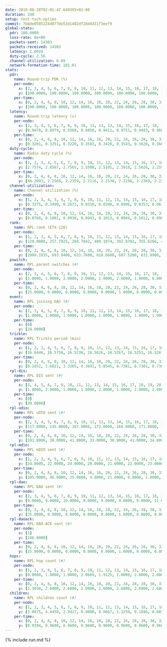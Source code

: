 ```yaml
---
date: 2019-08-28T02:01:47.649395+02:00
duration: 240
setup: test-tsch-optims
commit: 7b4de0585224d877de53d1402df28d4d31f3eef9
global-stats:
  pdr: 100.0000
  loss-rate: 0e+00
  packets-sent: 14303
  packets-received: 14303
  latency: 1.0024
  duty-cycle: 2.56
  channel-utilization: 0.09
  network-formation-time: 101.01
stats:
  pdr:
    name: Round-trip PDR (%)
    per-node:
      x: [2, 3, 4, 5, 6, 7, 8, 9, 10, 11, 12, 13, 14, 15, 16, 17, 18, 19, 20, 21, 22, 23, 24, 25]
      y: [100.0000, 100.0000, 100.0000, 100.0000, 100.0000, 100.0000, 100.0000, 100.0000, 100.0000, 100.0000, 100.0000, 100.0000, 100.0000, 100.0000, 100.0000, 100.0000, 100.0000, 100.0000, 100.0000, 100.0000, 100.0000, 100.0000, 100.0000, 100.0000]
    per-time:
      x: [0, 2, 4, 6, 8, 10, 12, 14, 16, 18, 20, 22, 24, 26, 28, 30, 32, 34, 36, 38, 40, 42, 44, 46, 48, 50, 52, 54, 56, 58, 60, 62, 64, 66, 68, 70, 72, 74, 76, 78, 80, 82, 84, 86, 88, 90, 92, 94, 96, 98, 100, 102, 104, 106, 108, 110, 112, 114, 116, 118, 120, 122, 124, 126, 128, 130, 132, 134, 136, 138, 140, 142, 144, 146, 148, 150, 152, 154, 156, 158, 160, 162, 164, 166, 168, 170, 172, 174, 176, 178, 180, 182, 184, 186, 188, 190, 192, 194, 196, 198, 200, 202, 204, 206, 208, 210, 212, 214, 216, 218, 220, 222, 224, 226, 228, 230, 232, 234, 236, 238, 240]
      y: [100.0000, 100.0000, 100.0000, 100.0000, 100.0000, 100.0000, 100.0000, 100.0000, 100.0000, 100.0000, 100.0000, 100.0000, 100.0000, 100.0000, 100.0000, 100.0000, 100.0000, 100.0000, 100.0000, 100.0000, 100.0000, 100.0000, 100.0000, 100.0000, 100.0000, 100.0000, 100.0000, 100.0000, 100.0000, 100.0000, 100.0000, 100.0000, 100.0000, 100.0000, 100.0000, 100.0000, 100.0000, 100.0000, 100.0000, 100.0000, 100.0000, 100.0000, 100.0000, 100.0000, 100.0000, 100.0000, 100.0000, 100.0000, 100.0000, 100.0000, 100.0000, 100.0000, 100.0000, 100.0000, 100.0000, 100.0000, 100.0000, 100.0000, 100.0000, 100.0000, 100.0000, 100.0000, 100.0000, 100.0000, 100.0000, 100.0000, 100.0000, 100.0000, 100.0000, 100.0000, 100.0000, 100.0000, 100.0000, 100.0000, 100.0000, 100.0000, 100.0000, 100.0000, 100.0000, 100.0000, 100.0000, 100.0000, 100.0000, 100.0000, 100.0000, 100.0000, 100.0000, 100.0000, 100.0000, 100.0000, 100.0000, 100.0000, 100.0000, 100.0000, 100.0000, 100.0000, 100.0000, 100.0000, 100.0000, 100.0000, 100.0000, 100.0000, 100.0000, 100.0000, 100.0000, 100.0000, 100.0000, 100.0000, 100.0000, 100.0000, 100.0000, 100.0000, 100.0000, 100.0000, 100.0000, 100.0000, 100.0000, 100.0000, 100.0000, 100.0000, null]
  latency:
    name: Round-trip latency (s)
    per-node:
      x: [2, 3, 4, 5, 6, 7, 8, 9, 10, 11, 12, 13, 14, 15, 16, 17, 18, 19, 20, 21, 22, 23, 24, 25]
      y: [0.9478, 0.8979, 0.9368, 0.8858, 0.9411, 0.9751, 0.9483, 0.9683, 0.9772, 1.0208, 0.9399, 0.9421, 1.0425, 0.9985, 0.9392, 1.0595, 0.9322, 1.0537, 1.0746, 1.0387, 1.1199, 1.1446, 1.1521, 1.1412]
    per-time:
      x: [0, 2, 4, 6, 8, 10, 12, 14, 16, 18, 20, 22, 24, 26, 28, 30, 32, 34, 36, 38, 40, 42, 44, 46, 48, 50, 52, 54, 56, 58, 60, 62, 64, 66, 68, 70, 72, 74, 76, 78, 80, 82, 84, 86, 88, 90, 92, 94, 96, 98, 100, 102, 104, 106, 108, 110, 112, 114, 116, 118, 120, 122, 124, 126, 128, 130, 132, 134, 136, 138, 140, 142, 144, 146, 148, 150, 152, 154, 156, 158, 160, 162, 164, 166, 168, 170, 172, 174, 176, 178, 180, 182, 184, 186, 188, 190, 192, 194, 196, 198, 200, 202, 204, 206, 208, 210, 212, 214, 216, 218, 220, 222, 224, 226, 228, 230, 232, 234, 236, 238, 240]
      y: [0.3201, 0.3251, 0.3220, 0.3503, 0.3428, 0.3543, 0.3620, 0.3680, 0.3543, 0.3587, 0.3514, 0.4590, 0.3696, 0.3538, 0.3586, 0.3419, 0.3826, 0.5520, 0.4410, 0.4008, 0.3867, 0.3470, 0.4135, 0.7961, 0.7160, 0.4637, 0.4745, 0.4045, 0.4790, 1.1186, 1.0681, 0.7698, 0.4825, 0.4464, 0.4761, 1.0757, 1.2811, 1.2325, 0.7730, 0.6474, 0.5711, 1.1085, 1.2859, 1.3165, 1.1259, 0.8044, 0.5432, 1.0296, 1.2909, 1.3051, 1.3260, 1.2165, 0.9735, 1.0875, 1.3133, 1.3064, 1.3366, 1.3186, 1.2869, 1.1953, 1.2825, 1.2701, 1.2918, 1.2889, 1.3019, 1.3038, 1.2972, 1.2773, 1.2960, 1.2810, 1.2825, 1.2561, 1.2664, 1.2844, 1.2829, 1.2550, 1.2961, 1.2842, 1.2750, 1.2838, 1.2655, 1.2898, 1.2917, 1.2667, 1.2767, 1.2771, 1.2883, 1.2863, 1.2795, 1.2591, 1.2690, 1.2701, 1.2849, 1.2610, 1.2855, 1.2682, 1.2795, 1.2743, 1.2506, 1.2817, 1.2673, 1.2659, 1.2549, 1.2540, 1.2602, 1.2474, 1.2534, 1.2721, 1.2705, 1.2811, 1.2678, 1.2659, 1.2618, 1.2569, 1.2554, 1.2507, 1.2865, 1.2575, 1.2737, 1.3119, null]
  duty-cycle:
    name: Radio duty cycle (%)
    per-node:
      x: [1, 2, 3, 4, 5, 6, 7, 8, 9, 10, 11, 12, 13, 14, 15, 16, 17, 18, 19, 20, 21, 22, 23, 24, 25]
      y: [2.7574, 2.8567, 2.7565, 2.5508, 2.5101, 2.3918, 2.5026, 2.2592, 2.3643, 2.4029, 2.4463, 2.5382, 2.5068, 2.5743, 2.6516, 2.7287, 2.5456, 2.5966, 2.6288, 2.5598, 2.5628, 2.6281, 2.5152, 2.5613, 2.6146]
    per-time:
      x: [0, 2, 4, 6, 8, 10, 12, 14, 16, 18, 20, 22, 24, 26, 28, 30, 32, 34, 36, 38, 40, 42, 44, 46, 48, 50, 52, 54, 56, 58, 60, 62, 64, 66, 68, 70, 72, 74, 76, 78, 80, 82, 84, 86, 88, 90, 92, 94, 96, 98, 100, 102, 104, 106, 108, 110, 112, 114, 116, 118, 120, 122, 124, 126, 128, 130, 132, 134, 136, 138, 140, 142, 144, 146, 148, 150, 152, 154, 156, 158, 160, 162, 164, 166, 168, 170, 172, 174, 176, 178, 180, 182, 184, 186, 188, 190, 192, 194, 196, 198, 200, 202, 204, 206, 208, 210, 212, 214, 216, 218, 220, 222, 224, 226, 228, 230, 232, 234, 236, 238, 240]
      y: [44.2093, 2.2568, 2.2359, 2.2116, 2.2530, 2.2198, 2.2369, 2.2360, 2.2419, 2.2225, 2.2316, 2.2151, 2.2354, 2.2197, 2.2495, 2.2415, 2.2206, 2.2230, 2.2245, 2.2114, 2.2133, 2.2193, 2.1987, 2.2298, 2.2362, 2.2149, 2.2315, 2.2145, 2.2411, 2.2492, 2.2307, 2.2168, 2.2277, 2.2026, 2.2106, 2.2018, 2.1981, 2.2031, 2.2044, 2.2008, 2.2069, 2.1972, 2.2551, 2.2194, 2.2041, 2.2187, 2.1946, 2.2058, 2.2243, 2.2011, 2.2160, 2.2146, 2.2189, 2.1982, 2.2146, 2.2045, 2.2160, 2.2418, 2.2229, 2.2069, 2.2199, 2.2009, 2.1941, 2.2173, 2.1948, 2.2022, 2.2169, 2.2139, 2.2046, 2.2012, 2.2116, 2.2140, 2.1691, 2.1891, 2.1970, 2.1925, 2.1932, 2.2125, 2.1914, 2.1945, 2.2006, 2.1925, 2.1881, 2.1976, 2.1921, 2.2203, 2.2093, 2.2087, 2.1950, 2.1970, 2.2030, 2.2061, 2.1986, 2.2049, 2.2000, 2.2070, 2.1811, 2.1965, 2.2009, 2.1967, 2.2160, 2.2054, 2.2041, 2.1989, 2.1957, 2.1828, 2.1835, 2.1874, 2.1977, 2.2032, 2.2139, 2.1988, 2.1980, 2.1942, 2.2158, 2.1924, 2.1902, 2.2060, 2.2197, 2.1973, null]
  channel-utilization:
    name: Channel utilization (%)
    per-node:
      x: [1, 2, 3, 4, 5, 6, 7, 8, 9, 10, 11, 12, 13, 14, 15, 16, 17, 18, 19, 20, 21, 22, 23, 24, 25]
      y: [0.3375, 0.3490, 0.2671, 0.0318, 0.0340, 0.0906, 0.0353, 0.0619, 0.0315, 0.0605, 0.0313, 0.1609, 0.0460, 0.0321, 0.1590, 0.1519, 0.0312, 0.0754, 0.0688, 0.0469, 0.0518, 0.0395, 0.0315, 0.0303, 0.0395]
    per-time:
      x: [0, 2, 4, 6, 8, 10, 12, 14, 16, 18, 20, 22, 24, 26, 28, 30, 32, 34, 36, 38, 40, 42, 44, 46, 48, 50, 52, 54, 56, 58, 60, 62, 64, 66, 68, 70, 72, 74, 76, 78, 80, 82, 84, 86, 88, 90, 92, 94, 96, 98, 100, 102, 104, 106, 108, 110, 112, 114, 116, 118, 120, 122, 124, 126, 128, 130, 132, 134, 136, 138, 140, 142, 144, 146, 148, 150, 152, 154, 156, 158, 160, 162, 164, 166, 168, 170, 172, 174, 176, 178, 180, 182, 184, 186, 188, 190, 192, 194, 196, 198, 200, 202, 204, 206, 208, 210, 212, 214, 216, 218, 220, 222, 224, 226, 228, 230, 232, 234, 236, 238, 240]
      y: [0.0760, 0.1001, 0.0930, 0.0943, 0.1013, 0.0944, 0.1012, 0.0984, 0.0998, 0.0978, 0.1000, 0.0969, 0.1040, 0.0967, 0.1086, 0.1033, 0.0953, 0.1002, 0.0982, 0.0940, 0.0977, 0.0977, 0.0911, 0.0997, 0.1007, 0.0970, 0.1013, 0.0987, 0.1107, 0.1064, 0.1035, 0.0991, 0.1032, 0.0948, 0.0945, 0.0957, 0.0932, 0.0883, 0.0958, 0.0947, 0.0986, 0.0898, 0.1046, 0.0972, 0.0931, 0.0987, 0.0899, 0.0985, 0.0926, 0.0895, 0.0947, 0.0929, 0.0937, 0.0889, 0.0948, 0.0914, 0.0945, 0.1028, 0.0963, 0.0885, 0.0931, 0.0859, 0.0852, 0.0927, 0.0846, 0.0869, 0.0905, 0.0901, 0.0858, 0.0869, 0.0916, 0.0936, 0.0773, 0.0833, 0.0861, 0.0816, 0.0853, 0.0928, 0.0854, 0.0883, 0.0897, 0.0871, 0.0847, 0.0893, 0.0845, 0.0929, 0.0894, 0.0902, 0.0867, 0.0859, 0.0870, 0.0882, 0.0852, 0.0861, 0.0856, 0.0859, 0.0804, 0.0852, 0.0868, 0.0848, 0.0903, 0.0883, 0.0871, 0.0841, 0.0853, 0.0807, 0.0823, 0.0822, 0.0883, 0.0851, 0.0907, 0.0865, 0.0851, 0.0843, 0.0923, 0.0862, 0.0807, 0.0893, 0.0929, 0.0836, null]
  rank:
    name: RPL rank (ETX-128)
    per-node:
      x: [1, 2, 3, 4, 5, 6, 7, 8, 9, 10, 11, 12, 13, 14, 15, 16, 17, 18, 19, 20, 21, 22, 23, 24, 25]
      y: [128.0000, 257.7925, 269.7842, 409.1074, 392.0702, 355.6266, 425.2851, 417.2531, 811.4268, 722.4711, 577.1364, 415.2810, 523.6437, 606.7419, 465.1116, 483.3651, 548.2490, 583.0247, 610.0579, 679.4575, 644.8667, 692.2469, 788.1169, 787.0488, 763.7033]
    per-time:
      x: [0, 2, 4, 6, 8, 10, 12, 14, 16, 18, 20, 22, 24, 26, 28, 30, 32, 34, 36, 38, 40, 42, 44, 46, 48, 50, 52, 54, 56, 58, 60, 62, 64, 66, 68, 70, 72, 74, 76, 78, 80, 82, 84, 86, 88, 90, 92, 94, 96, 98, 100, 102, 104, 106, 108, 110, 112, 114, 116, 118, 120, 122, 124, 126, 128, 130, 132, 134, 136, 138, 140, 142, 144, 146, 148, 150, 152, 154, 156, 158, 160, 162, 164, 166, 168, 170, 172, 174, 176, 178, 180, 182, 184, 186, 188, 190, 192, 194, 196, 198, 200, 202, 204, 206, 208, 210, 212, 214, 216, 218, 220, 222, 224, 226, 228, 230, 232, 234, 236, 238, 240]
      y: [2969.1935, 693.9400, 633.7600, 618.6600, 607.5200, 631.0980, 606.6200, 609.0000, 596.1765, 588.8235, 572.9020, 565.1569, 558.4118, 552.2400, 546.4314, 549.4000, 542.3600, 540.4800, 560.6863, 542.9400, 538.8000, 539.3600, 537.2200, 532.4800, 532.7400, 541.4200, 537.6200, 557.3400, 566.2308, 563.6600, 561.4600, 542.9615, 541.0192, 524.0000, 512.1800, 520.5800, 532.5600, 530.5600, 526.2400, 532.3396, 522.4600, 519.1923, 517.3200, 527.8400, 534.2353, 518.4400, 525.4038, 505.4706, 503.7000, 506.9200, 506.1731, 498.1000, 493.7600, 493.5000, 491.4000, 493.1200, 491.7400, 493.0196, 490.3800, 480.6471, 482.1600, 487.2800, 490.9600, 485.6471, 479.0200, 478.0800, 477.9600, 480.1400, 476.7000, 475.3200, 493.0392, 517.6863, 507.5098, 496.7000, 494.4200, 509.6078, 494.0192, 490.0800, 490.4400, 491.2941, 472.3704, 460.5200, 461.7800, 460.6800, 462.6000, 461.9000, 465.7647, 464.2000, 469.1400, 474.9434, 471.1176, 469.7400, 472.0000, 473.8800, 473.4400, 469.1961, 477.7400, 481.7600, 486.8824, 480.5000, 491.0566, 481.2115, 476.3000, 459.8000, 459.7000, 462.7200, 463.2800, 463.7843, 471.2745, 479.8654, 481.5600, 485.8400, 480.6800, 481.7000, 487.3922, 481.7451, 474.2000, 480.3333, 483.2549, 484.9400, null]
  pswitch:
    name: RPL parent switches (#)
    per-node:
      x: [2, 3, 4, 5, 6, 7, 8, 9, 10, 11, 12, 13, 14, 15, 16, 17, 18, 19, 20, 21, 22, 23, 24, 25]
      y: [1.0000, 1.0000, 3.0000, 2.0000, 1.0000, 2.0000, 1.0000, 6.0000, 2.0000, 3.0000, 2.0000, 7.0000, 9.0000, 2.0000, 2.0000, 2.0000, 4.0000, 3.0000, 8.0000, 1.0000, 4.0000, 9.0000, 7.0000, 7.0000]
    per-time:
      x: [0, 2, 4, 6, 8, 10, 12, 14, 16, 18, 20, 22, 24, 26, 28, 30, 32, 34, 36, 38, 40, 42, 44, 46, 48, 50, 52, 54, 56, 58, 60, 62, 64, 66, 68, 70, 72, 74, 76, 78, 80, 82, 84, 86, 88, 90, 92, 94, 96, 98, 100, 102, 104, 106, 108, 110, 112, 114, 116, 118, 120, 122, 124, 126, 128, 130, 132, 134, 136, 138, 140, 142, 144, 146, 148, 150, 152, 154, 156, 158, 160, 162, 164, 166, 168, 170, 172, 174, 176, 178, 180, 182, 184, 186, 188, 190, 192, 194, 196, 198, 200, 202, 204, 206, 208, 210, 212, 214, 216, 218, 220, 222, 224, 226, 228, 230, 232, 234, 236]
      y: [25.0000, 0.0000, 0.0000, 0.0000, 0.0000, 1.0000, 0.0000, 0.0000, 1.0000, 1.0000, 1.0000, 1.0000, 1.0000, 0.0000, 1.0000, 0.0000, 0.0000, 0.0000, 1.0000, 0.0000, 0.0000, 0.0000, 0.0000, 0.0000, 0.0000, 0.0000, 0.0000, 0.0000, 2.0000, 0.0000, 0.0000, 2.0000, 2.0000, 1.0000, 0.0000, 0.0000, 0.0000, 0.0000, 0.0000, 3.0000, 0.0000, 2.0000, 0.0000, 0.0000, 1.0000, 0.0000, 2.0000, 1.0000, 0.0000, 0.0000, 2.0000, 0.0000, 0.0000, 2.0000, 0.0000, 0.0000, 0.0000, 1.0000, 0.0000, 1.0000, 0.0000, 0.0000, 0.0000, 1.0000, 0.0000, 0.0000, 0.0000, 0.0000, 0.0000, 0.0000, 1.0000, 1.0000, 1.0000, 0.0000, 0.0000, 1.0000, 2.0000, 0.0000, 0.0000, 1.0000, 4.0000, 0.0000, 0.0000, 0.0000, 0.0000, 0.0000, 1.0000, 0.0000, 0.0000, 3.0000, 1.0000, 0.0000, 2.0000, 0.0000, 0.0000, 1.0000, 0.0000, 0.0000, 1.0000, 0.0000, 3.0000, 2.0000, 0.0000, 0.0000, 0.0000, 0.0000, 0.0000, 1.0000, 1.0000, 2.0000, 0.0000, 0.0000, 0.0000, 0.0000, 1.0000, 1.0000, 0.0000, 1.0000, 1.0000]
  event:
    name: RPL joining DAG (#)
    per-node:
      x: [2, 3, 4, 5, 6, 7, 8, 9, 10, 11, 12, 13, 14, 15, 16, 17, 18, 19, 20, 21, 22, 23, 24, 25]
      y: [1.0000, 1.0000, 1.0000, 1.0000, 1.0000, 1.0000, 1.0000, 1.0000, 1.0000, 1.0000, 1.0000, 1.0000, 1.0000, 1.0000, 1.0000, 1.0000, 1.0000, 1.0000, 1.0000, 1.0000, 1.0000, 1.0000, 1.0000, 1.0000]
    per-time:
      x: [0]
      y: [24.0000]
  trickle:
    name: RPL Trickle period (min)
    per-node:
      x: [1, 2, 3, 4, 5, 6, 7, 8, 9, 10, 11, 12, 13, 14, 15, 16, 17, 18, 19, 20, 21, 22, 23, 24, 25]
      y: [16.6446, 16.5758, 16.5236, 16.5626, 16.5267, 16.5253, 16.5267, 16.5228, 16.5422, 16.5267, 16.5987, 16.5267, 16.5460, 16.6023, 16.5267, 16.5950, 16.5769, 16.6023, 16.5806, 16.6164, 16.5732, 16.5472, 16.5321, 16.5586, 16.5497]
    per-time:
      x: [0, 2, 4, 6, 8, 10, 12, 14, 16, 18, 20, 22, 24, 26, 28, 30, 32, 34, 36, 38, 40, 42, 44, 46, 48, 50, 52, 54, 56, 58, 60, 62, 64, 66, 68, 70, 72, 74, 76, 78, 80, 82, 84, 86, 88, 90, 92, 94, 96, 98, 100, 102, 104, 106, 108, 110, 112, 114, 116, 118, 120, 122, 124, 126, 128, 130, 132, 134, 136, 138, 140, 142, 144, 146, 148, 150, 152, 154, 156, 158, 160, 162, 164, 166, 168, 170, 172, 174, 176, 178, 180, 182, 184, 186, 188, 190, 192, 194, 196, 198, 200, 202, 204, 206, 208, 210, 212, 214, 216, 218, 220, 222, 224, 226, 228, 230, 232, 234, 236, 238, 240]
      y: [0.2852, 1.6821, 3.3205, 4.3691, 5.8545, 8.7381, 8.7381, 8.7381, 9.0808, 17.1336, 17.4763, 17.4763, 17.4763, 17.4763, 17.4763, 17.4763, 17.4763, 17.4763, 17.4763, 17.4763, 17.4763, 17.4763, 17.4763, 17.4763, 17.4763, 17.4763, 17.4763, 17.4763, 17.4763, 17.4763, 17.4763, 17.4763, 17.4763, 17.4763, 17.4763, 17.4763, 17.4763, 17.4763, 17.4763, 17.4763, 17.4763, 17.4763, 17.4763, 17.4763, 17.4763, 17.4763, 17.4763, 17.4763, 17.4763, 17.4763, 17.4763, 17.4763, 17.4763, 17.4763, 17.4763, 17.4763, 17.4763, 17.4763, 17.4763, 17.4763, 17.4763, 17.4763, 17.4763, 17.4763, 17.4763, 17.4763, 17.4763, 17.4763, 17.4763, 17.4763, 17.4763, 17.4763, 17.4763, 17.4763, 17.4763, 17.4763, 17.4763, 17.4763, 17.4763, 17.4763, 17.4763, 17.4763, 17.4763, 17.4763, 17.4763, 17.4763, 17.4763, 17.4763, 17.4763, 17.4763, 17.4763, 17.4763, 17.4763, 17.4763, 17.4763, 17.4763, 17.4763, 17.4763, 17.4763, 17.4763, 17.4763, 17.4763, 17.4763, 17.4763, 17.4763, 17.4763, 17.4763, 17.4763, 17.4763, 17.4763, 17.4763, 17.4763, 17.4763, 17.4763, 17.4763, 17.4763, 17.4763, 17.4763, 17.4763, 17.4763, null]
  rpl-dis:
    name: RPL DIS sent (#)
    per-node:
      x: [3, 4, 5, 6, 7, 9, 10, 11, 12, 13, 14, 15, 16, 17, 18, 19, 20, 21, 22, 23, 24, 25]
      y: [1.0000, 3.0000, 1.0000, 1.0000, 2.0000, 1.0000, 2.0000, 2.0000, 1.0000, 1.0000, 2.0000, 1.0000, 2.0000, 3.0000, 1.0000, 2.0000, 2.0000, 2.0000, 3.0000, 2.0000, 2.0000, 2.0000]
    per-time:
      x: [0]
      y: [39.0000]
  rpl-udio:
    name: RPL uDIO sent (#)
    per-node:
      x: [2, 3, 4, 5, 6, 7, 8, 9, 10, 11, 12, 13, 14, 15, 16, 17, 18, 19, 20, 21, 22, 23, 24, 25]
      y: [117.0000, 145.0000, 167.0000, 172.0000, 168.0000, 171.0000, 170.0000, 166.0000, 165.0000, 164.0000, 157.0000, 167.0000, 171.0000, 152.0000, 155.0000, 167.0000, 162.0000, 163.0000, 173.0000, 159.0000, 169.0000, 172.0000, 165.0000, 161.0000]
    per-time:
      x: [0, 2, 4, 6, 8, 10, 12, 14, 16, 18, 20, 22, 24, 26, 28, 30, 32, 34, 36, 38, 40, 42, 44, 46, 48, 50, 52, 54, 56, 58, 60, 62, 64, 66, 68, 70, 72, 74, 76, 78, 80, 82, 84, 86, 88, 90, 92, 94, 96, 98, 100, 102, 104, 106, 108, 110, 112, 114, 116, 118, 120, 122, 124, 126, 128, 130, 132, 134, 136, 138, 140, 142, 144, 146, 148, 150, 152, 154, 156, 158, 160, 162, 164, 166, 168, 170, 172, 174, 176, 178, 180, 182, 184, 186, 188, 190, 192, 194, 196, 198, 200, 202, 204, 206, 208, 210, 212, 214, 216, 218, 220, 222, 224, 226, 228, 230, 232, 234, 236, 238, 240]
      y: [101.0000, 30.0000, 41.0000, 33.0000, 30.0000, 41.0000, 34.0000, 30.0000, 34.0000, 31.0000, 37.0000, 37.0000, 30.0000, 33.0000, 31.0000, 36.0000, 32.0000, 34.0000, 32.0000, 28.0000, 30.0000, 30.0000, 29.0000, 35.0000, 35.0000, 33.0000, 29.0000, 35.0000, 30.0000, 26.0000, 32.0000, 33.0000, 35.0000, 28.0000, 34.0000, 32.0000, 26.0000, 31.0000, 33.0000, 33.0000, 34.0000, 31.0000, 30.0000, 26.0000, 36.0000, 30.0000, 30.0000, 31.0000, 34.0000, 29.0000, 34.0000, 27.0000, 33.0000, 37.0000, 30.0000, 34.0000, 30.0000, 27.0000, 31.0000, 33.0000, 33.0000, 32.0000, 36.0000, 31.0000, 26.0000, 31.0000, 32.0000, 32.0000, 33.0000, 33.0000, 34.0000, 38.0000, 27.0000, 29.0000, 30.0000, 35.0000, 34.0000, 32.0000, 34.0000, 30.0000, 29.0000, 36.0000, 29.0000, 32.0000, 33.0000, 33.0000, 36.0000, 32.0000, 28.0000, 34.0000, 34.0000, 36.0000, 29.0000, 27.0000, 33.0000, 31.0000, 26.0000, 33.0000, 31.0000, 33.0000, 32.0000, 30.0000, 32.0000, 32.0000, 25.0000, 32.0000, 34.0000, 38.0000, 32.0000, 33.0000, 31.0000, 24.0000, 33.0000, 29.0000, 35.0000, 33.0000, 27.0000, 31.0000, 33.0000, 32.0000, 2.0000]
  rpl-mdio:
    name: RPL mDIO sent (#)
    per-node:
      x: [1, 2, 3, 4, 5, 6, 7, 8, 9, 10, 11, 12, 13, 14, 15, 16, 17, 18, 19, 20, 21, 22, 23, 24, 25]
      y: [24.0000, 22.0000, 24.0000, 20.0000, 21.0000, 22.0000, 23.0000, 24.0000, 21.0000, 20.0000, 21.0000, 24.0000, 23.0000, 21.0000, 23.0000, 21.0000, 20.0000, 22.0000, 21.0000, 20.0000, 21.0000, 21.0000, 20.0000, 20.0000, 20.0000]
    per-time:
      x: [0, 2, 4, 6, 8, 10, 12, 14, 16, 18, 20, 22, 24, 26, 28, 30, 32, 34, 36, 38, 40, 42, 44, 46, 48, 50, 52, 54, 56, 58, 60, 62, 64, 66, 68, 70, 72, 74, 76, 78, 80, 82, 84, 86, 88, 90, 92, 94, 96, 98, 100, 102, 104, 106, 108, 110, 112, 114, 116, 118, 120, 122, 124, 126, 128, 130, 132, 134, 136, 138, 140, 142, 144, 146, 148, 150, 152, 154, 156, 158, 160, 162, 164, 166, 168, 170, 172, 174, 176, 178, 180, 182, 184, 186, 188, 190, 192, 194, 196, 198, 200, 202, 204, 206, 208, 210, 212, 214, 216, 218, 220, 222, 224, 226, 228, 230, 232, 234, 236, 238, 240]
      y: [105.0000, 46.0000, 25.0000, 4.0000, 21.0000, 0.0000, 1.0000, 11.0000, 10.0000, 3.0000, 0.0000, 0.0000, 0.0000, 3.0000, 4.0000, 4.0000, 10.0000, 4.0000, 0.0000, 0.0000, 0.0000, 0.0000, 3.0000, 8.0000, 6.0000, 4.0000, 4.0000, 0.0000, 0.0000, 0.0000, 0.0000, 2.0000, 8.0000, 3.0000, 7.0000, 5.0000, 0.0000, 0.0000, 0.0000, 1.0000, 4.0000, 8.0000, 7.0000, 5.0000, 0.0000, 0.0000, 0.0000, 0.0000, 3.0000, 3.0000, 3.0000, 8.0000, 7.0000, 1.0000, 0.0000, 0.0000, 0.0000, 3.0000, 9.0000, 3.0000, 7.0000, 3.0000, 0.0000, 0.0000, 0.0000, 0.0000, 10.0000, 5.0000, 6.0000, 2.0000, 2.0000, 0.0000, 0.0000, 0.0000, 4.0000, 7.0000, 5.0000, 4.0000, 5.0000, 0.0000, 0.0000, 0.0000, 0.0000, 3.0000, 6.0000, 4.0000, 8.0000, 4.0000, 0.0000, 0.0000, 0.0000, 0.0000, 4.0000, 5.0000, 6.0000, 8.0000, 2.0000, 0.0000, 0.0000, 0.0000, 1.0000, 3.0000, 7.0000, 7.0000, 4.0000, 3.0000, 0.0000, 0.0000, 0.0000, 3.0000, 8.0000, 6.0000, 4.0000, 2.0000, 2.0000, 0.0000, 0.0000, 0.0000, 5.0000, 7.0000, 1.0000]
  rpl-dao:
    name: RPL DAO sent (#)
    per-node:
      x: [2, 3, 4, 5, 6, 7, 8, 9, 10, 11, 12, 13, 14, 15, 16, 17, 18, 19, 20, 21, 22, 23, 24, 25]
      y: [9.0000, 9.0000, 10.0000, 9.0000, 9.0000, 9.0000, 9.0000, 11.0000, 10.0000, 10.0000, 9.0000, 12.0000, 12.0000, 10.0000, 10.0000, 9.0000, 10.0000, 10.0000, 13.0000, 9.0000, 11.0000, 14.0000, 11.0000, 11.0000]
    per-time:
      x: [0, 2, 4, 6, 8, 10, 12, 14, 16, 18, 20, 22, 24, 26, 28, 30, 32, 34, 36, 38, 40, 42, 44, 46, 48, 50, 52, 54, 56, 58, 60, 62, 64, 66, 68, 70, 72, 74, 76, 78, 80, 82, 84, 86, 88, 90, 92, 94, 96, 98, 100, 102, 104, 106, 108, 110, 112, 114, 116, 118, 120, 122, 124, 126, 128, 130, 132, 134, 136, 138, 140, 142, 144, 146, 148, 150, 152, 154, 156, 158, 160, 162, 164, 166, 168, 170, 172, 174, 176, 178, 180, 182, 184, 186, 188, 190, 192, 194, 196, 198, 200, 202, 204, 206, 208, 210, 212, 214, 216, 218, 220, 222, 224, 226, 228, 230, 232, 234, 236, 238]
      y: [25.0000, 0.0000, 0.0000, 0.0000, 0.0000, 1.0000, 0.0000, 0.0000, 1.0000, 1.0000, 1.0000, 1.0000, 1.0000, 0.0000, 19.0000, 0.0000, 0.0000, 0.0000, 1.0000, 0.0000, 1.0000, 0.0000, 0.0000, 0.0000, 2.0000, 0.0000, 0.0000, 1.0000, 14.0000, 6.0000, 0.0000, 2.0000, 2.0000, 1.0000, 1.0000, 0.0000, 0.0000, 0.0000, 1.0000, 3.0000, 0.0000, 3.0000, 7.0000, 7.0000, 1.0000, 0.0000, 4.0000, 2.0000, 0.0000, 0.0000, 2.0000, 0.0000, 0.0000, 2.0000, 2.0000, 2.0000, 2.0000, 11.0000, 0.0000, 1.0000, 2.0000, 0.0000, 1.0000, 1.0000, 1.0000, 1.0000, 0.0000, 0.0000, 4.0000, 1.0000, 4.0000, 10.0000, 1.0000, 1.0000, 1.0000, 1.0000, 3.0000, 0.0000, 1.0000, 2.0000, 4.0000, 0.0000, 0.0000, 0.0000, 1.0000, 7.0000, 4.0000, 2.0000, 1.0000, 4.0000, 2.0000, 0.0000, 2.0000, 1.0000, 1.0000, 1.0000, 0.0000, 0.0000, 2.0000, 4.0000, 8.0000, 3.0000, 2.0000, 1.0000, 1.0000, 1.0000, 0.0000, 2.0000, 1.0000, 3.0000, 0.0000, 0.0000, 2.0000, 3.0000, 6.0000, 4.0000, 2.0000, 1.0000, 3.0000, 1.0000]
  rpl-daoack:
    name: RPL DAO-ACK sent (#)
    per-node:
      x: [1]
      y: [246.0000]
    per-time:
      x: [0, 2, 4, 6, 8, 10, 12, 14, 16, 18, 20, 22, 24, 26, 28, 30, 32, 34, 36, 38, 40, 42, 44, 46, 48, 50, 52, 54, 56, 58, 60, 62, 64, 66, 68, 70, 72, 74, 76, 78, 80, 82, 84, 86, 88, 90, 92, 94, 96, 98, 100, 102, 104, 106, 108, 110, 112, 114, 116, 118, 120, 122, 124, 126, 128, 130, 132, 134, 136, 138, 140, 142, 144, 146, 148, 150, 152, 154, 156, 158, 160, 162, 164, 166, 168, 170, 172, 174, 176, 178, 180, 182, 184, 186, 188, 190, 192, 194, 196, 198, 200, 202, 204, 206, 208, 210, 212, 214, 216, 218, 220, 222, 224, 226, 228, 230, 232, 234, 236, 238]
      y: [25.0000, 0.0000, 0.0000, 0.0000, 0.0000, 1.0000, 0.0000, 0.0000, 1.0000, 1.0000, 1.0000, 1.0000, 1.0000, 0.0000, 19.0000, 0.0000, 0.0000, 0.0000, 1.0000, 0.0000, 1.0000, 0.0000, 0.0000, 0.0000, 2.0000, 0.0000, 0.0000, 1.0000, 14.0000, 6.0000, 0.0000, 2.0000, 2.0000, 1.0000, 1.0000, 0.0000, 0.0000, 0.0000, 1.0000, 3.0000, 0.0000, 3.0000, 8.0000, 6.0000, 1.0000, 0.0000, 4.0000, 2.0000, 0.0000, 0.0000, 2.0000, 0.0000, 0.0000, 3.0000, 1.0000, 2.0000, 2.0000, 11.0000, 0.0000, 1.0000, 2.0000, 0.0000, 1.0000, 1.0000, 1.0000, 1.0000, 0.0000, 0.0000, 4.0000, 1.0000, 4.0000, 10.0000, 1.0000, 1.0000, 1.0000, 1.0000, 3.0000, 1.0000, 0.0000, 2.0000, 4.0000, 0.0000, 0.0000, 0.0000, 1.0000, 8.0000, 4.0000, 1.0000, 1.0000, 4.0000, 2.0000, 0.0000, 2.0000, 1.0000, 1.0000, 1.0000, 0.0000, 0.0000, 2.0000, 4.0000, 8.0000, 3.0000, 2.0000, 1.0000, 1.0000, 1.0000, 0.0000, 2.0000, 1.0000, 3.0000, 0.0000, 0.0000, 2.0000, 3.0000, 6.0000, 4.0000, 2.0000, 1.0000, 3.0000, 1.0000]
  hops:
    name: RPL hop count (#)
    per-node:
      x: [1, 2, 3, 4, 5, 6, 7, 8, 9, 10, 11, 12, 13, 14, 15, 16, 17, 18, 19, 20, 21, 22, 23, 24, 25]
      y: [0.0000, 1.0000, 1.0000, 2.0669, 1.9125, 1.0000, 2.0000, 2.0000, 3.0000, 2.0000, 3.0000, 2.0000, 2.2208, 3.0000, 2.0000, 2.4937, 3.0000, 3.0000, 3.3305, 3.4895, 3.4937, 3.8368, 4.4477, 4.1925, 4.3305]
    per-time:
      x: [0, 2, 4, 6, 8, 10, 12, 14, 16, 18, 20, 22, 24, 26, 28, 30, 32, 34, 36, 38, 40, 42, 44, 46, 48, 50, 52, 54, 56, 58, 60, 62, 64, 66, 68, 70, 72, 74, 76, 78, 80, 82, 84, 86, 88, 90, 92, 94, 96, 98, 100, 102, 104, 106, 108, 110, 112, 114, 116, 118, 120, 122, 124, 126, 128, 130, 132, 134, 136, 138, 140, 142, 144, 146, 148, 150, 152, 154, 156, 158, 160, 162, 164, 166, 168, 170, 172, 174, 176, 178, 180, 182, 184, 186, 188, 190, 192, 194, 196, 198, 200, 202, 204, 206, 208, 210, 212, 214, 216, 218, 220, 222, 224, 226, 228, 230, 232, 234, 236, 238]
      y: [2.3030, 2.6000, 2.6000, 2.6000, 2.6000, 2.6000, 2.6800, 2.6800, 2.6600, 2.6400, 2.6800, 2.6800, 2.7600, 2.8000, 2.8000, 2.8000, 2.8000, 2.8000, 2.8000, 2.7600, 2.7600, 2.7600, 2.7600, 2.7600, 2.7600, 2.7600, 2.7600, 2.7600, 2.7200, 2.7200, 2.7200, 2.7200, 2.7400, 2.7600, 2.7600, 2.7600, 2.7600, 2.7600, 2.7600, 2.7600, 2.6000, 2.6000, 2.6000, 2.6000, 2.6000, 2.5600, 2.5800, 2.6200, 2.6400, 2.6400, 2.6400, 2.6400, 2.6400, 2.6200, 2.6000, 2.6000, 2.6000, 2.6000, 2.6000, 2.5600, 2.5200, 2.5200, 2.5200, 2.5000, 2.4800, 2.4800, 2.4800, 2.4800, 2.4800, 2.4800, 2.4800, 2.4800, 2.4400, 2.4000, 2.4000, 2.4000, 2.4000, 2.4400, 2.4400, 2.4400, 2.4400, 2.4400, 2.4400, 2.4400, 2.4400, 2.4400, 2.4400, 2.4400, 2.4400, 2.4400, 2.4000, 2.4000, 2.4000, 2.4000, 2.4000, 2.4000, 2.4000, 2.4000, 2.4000, 2.4000, 2.4000, 2.4000, 2.4000, 2.4000, 2.4000, 2.4000, 2.4000, 2.4000, 2.4000, 2.3800, 2.3600, 2.3600, 2.3600, 2.3600, 2.3600, 2.3600, 2.3600, 2.3600, 2.3600, 2.3600]
  children:
    name: RPL children count (#)
    per-node:
      x: [1, 2, 3, 4, 5, 6, 7, 8, 9, 10, 11, 12, 13, 14, 15, 16, 17, 18, 19, 20, 21, 22, 23, 24, 25]
      y: [3.0875, 4.4458, 2.3417, 0.0000, 0.0667, 1.3250, 0.1046, 0.8875, 0.0000, 1.0042, 0.0000, 1.6125, 0.4375, 0.0000, 2.1883, 2.4268, 0.0000, 1.4351, 0.9874, 0.4895, 0.6653, 0.2636, 0.0000, 0.0000, 0.2008]
    per-time:
      x: [0, 2, 4, 6, 8, 10, 12, 14, 16, 18, 20, 22, 24, 26, 28, 30, 32, 34, 36, 38, 40, 42, 44, 46, 48, 50, 52, 54, 56, 58, 60, 62, 64, 66, 68, 70, 72, 74, 76, 78, 80, 82, 84, 86, 88, 90, 92, 94, 96, 98, 100, 102, 104, 106, 108, 110, 112, 114, 116, 118, 120, 122, 124, 126, 128, 130, 132, 134, 136, 138, 140, 142, 144, 146, 148, 150, 152, 154, 156, 158, 160, 162, 164, 166, 168, 170, 172, 174, 176, 178, 180, 182, 184, 186, 188, 190, 192, 194, 196, 198, 200, 202, 204, 206, 208, 210, 212, 214, 216, 218, 220, 222, 224, 226, 228, 230, 232, 234, 236, 238]
      y: [0.9394, 0.9600, 0.9600, 0.9600, 0.9600, 0.9600, 0.9600, 0.9600, 0.9600, 0.9600, 0.9600, 0.9600, 0.9600, 0.9600, 0.9600, 0.9600, 0.9600, 0.9600, 0.9600, 0.9600, 0.9600, 0.9600, 0.9600, 0.9600, 0.9600, 0.9600, 0.9600, 0.9600, 0.9600, 0.9600, 0.9600, 0.9600, 0.9600, 0.9600, 0.9600, 0.9600, 0.9600, 0.9600, 0.9600, 0.9600, 0.9600, 0.9600, 0.9600, 0.9600, 0.9600, 0.9600, 0.9600, 0.9600, 0.9600, 0.9600, 0.9600, 0.9600, 0.9600, 0.9600, 0.9600, 0.9600, 0.9600, 0.9600, 0.9600, 0.9600, 0.9600, 0.9600, 0.9600, 0.9600, 0.9600, 0.9600, 0.9600, 0.9600, 0.9600, 0.9600, 0.9600, 0.9600, 0.9600, 0.9600, 0.9600, 0.9600, 0.9600, 0.9600, 0.9600, 0.9600, 0.9600, 0.9600, 0.9600, 0.9600, 0.9600, 0.9600, 0.9600, 0.9600, 0.9600, 0.9600, 0.9600, 0.9600, 0.9600, 0.9600, 0.9600, 0.9600, 0.9600, 0.9600, 0.9600, 0.9600, 0.9600, 0.9600, 0.9600, 0.9600, 0.9600, 0.9600, 0.9600, 0.9600, 0.9600, 0.9600, 0.9600, 0.9600, 0.9600, 0.9600, 0.9600, 0.9600, 0.9600, 0.9600, 0.9600, 0.9600]
---
```


{% include run.md %}
